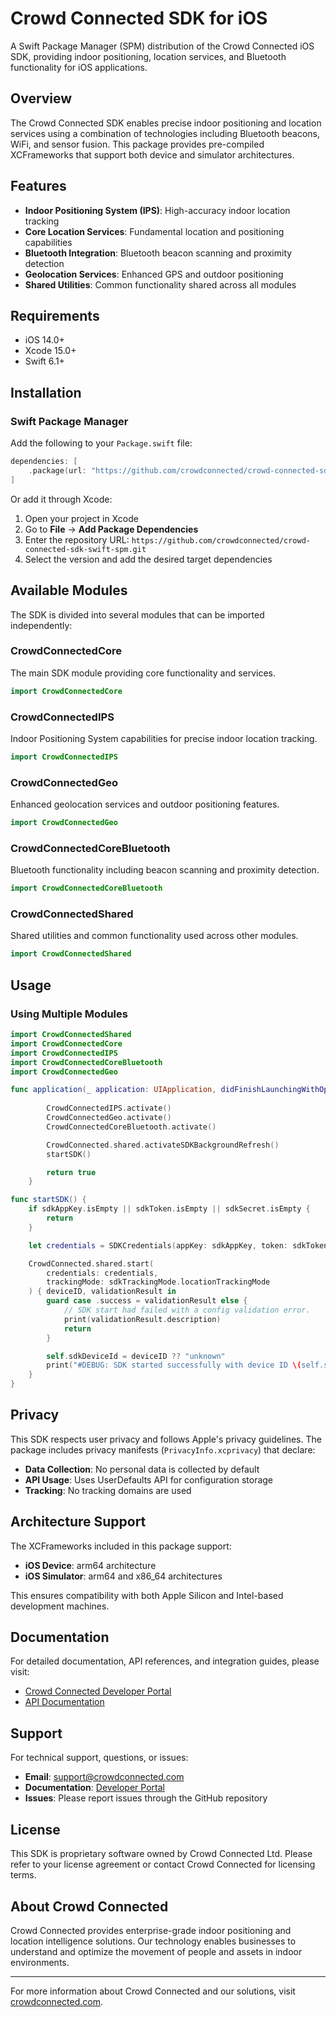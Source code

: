 # Crowd Connected SDK for iOS

A Swift Package Manager (SPM) distribution of the Crowd Connected iOS SDK, providing indoor positioning, location services, and Bluetooth functionality for iOS applications.

## Overview

The Crowd Connected SDK enables precise indoor positioning and location services using a combination of technologies including Bluetooth beacons, WiFi, and sensor fusion. This package provides pre-compiled XCFrameworks that support both device and simulator architectures.

## Features

- **Indoor Positioning System (IPS)**: High-accuracy indoor location tracking
- **Core Location Services**: Fundamental location and positioning capabilities
- **Bluetooth Integration**: Bluetooth beacon scanning and proximity detection
- **Geolocation Services**: Enhanced GPS and outdoor positioning
- **Shared Utilities**: Common functionality shared across all modules

## Requirements

- iOS 14.0+
- Xcode 15.0+
- Swift 6.1+

## Installation

### Swift Package Manager

Add the following to your `Package.swift` file:

```swift
dependencies: [
    .package(url: "https://github.com/crowdconnected/crowd-connected-sdk-swift-spm.git", from: "1.0.0")
]
```

Or add it through Xcode:

1. Open your project in Xcode
2. Go to **File** → **Add Package Dependencies**
3. Enter the repository URL: `https://github.com/crowdconnected/crowd-connected-sdk-swift-spm.git`
4. Select the version and add the desired target dependencies

## Available Modules

The SDK is divided into several modules that can be imported independently:

### CrowdConnectedCore
The main SDK module providing core functionality and services.

```swift
import CrowdConnectedCore
```

### CrowdConnectedIPS
Indoor Positioning System capabilities for precise indoor location tracking.

```swift
import CrowdConnectedIPS
```

### CrowdConnectedGeo
Enhanced geolocation services and outdoor positioning features.

```swift
import CrowdConnectedGeo
```

### CrowdConnectedCoreBluetooth
Bluetooth functionality including beacon scanning and proximity detection.

```swift
import CrowdConnectedCoreBluetooth
```

### CrowdConnectedShared
Shared utilities and common functionality used across other modules.

```swift
import CrowdConnectedShared
```

## Usage

### Using Multiple Modules

```swift
import CrowdConnectedShared
import CrowdConnectedCore
import CrowdConnectedIPS
import CrowdConnectedCoreBluetooth
import CrowdConnectedGeo

func application(_ application: UIApplication, didFinishLaunchingWithOptions launchOptions: [UIApplication.LaunchOptionsKey: Any]?) -> Bool {
        
        CrowdConnectedIPS.activate()
        CrowdConnectedGeo.activate()
        CrowdConnectedCoreBluetooth.activate()

        CrowdConnected.shared.activateSDKBackgroundRefresh()
        startSDK()

        return true
    }

func startSDK() {
    if sdkAppKey.isEmpty || sdkToken.isEmpty || sdkSecret.isEmpty {
        return
    }

    let credentials = SDKCredentials(appKey: sdkAppKey, token: sdkToken, secret: sdkSecret)

    CrowdConnected.shared.start(
        credentials: credentials,
        trackingMode: sdkTrackingMode.locationTrackingMode
    ) { deviceID, validationResult in
        guard case .success = validationResult else {
            // SDK start had failed with a config validation error.
            print(validationResult.description)
            return
        }

        self.sdkDeviceId = deviceID ?? "unknown"
        print("#DEBUG: SDK started successfully with device ID \(self.sdkDeviceId)")
    }
}
```

## Privacy

This SDK respects user privacy and follows Apple's privacy guidelines. The package includes privacy manifests (`PrivacyInfo.xcprivacy`) that declare:

- **Data Collection**: No personal data is collected by default
- **API Usage**: Uses UserDefaults API for configuration storage
- **Tracking**: No tracking domains are used

## Architecture Support

The XCFrameworks included in this package support:

- **iOS Device**: arm64 architecture
- **iOS Simulator**: arm64 and x86_64 architectures

This ensures compatibility with both Apple Silicon and Intel-based development machines.

## Documentation

For detailed documentation, API references, and integration guides, please visit:

- [Crowd Connected Developer Portal](https://developers.crowdconnected.com/)
- [API Documentation](https://docs.crowdconnected.com/)

## Support

For technical support, questions, or issues:

- **Email**: support@crowdconnected.com
- **Documentation**: [Developer Portal](https://developers.crowdconnected.com/)
- **Issues**: Please report issues through the GitHub repository

## License

This SDK is proprietary software owned by Crowd Connected Ltd. Please refer to your license agreement or contact Crowd Connected for licensing terms.

## About Crowd Connected

Crowd Connected provides enterprise-grade indoor positioning and location intelligence solutions. Our technology enables businesses to understand and optimize the movement of people and assets in indoor environments.

---

For more information about Crowd Connected and our solutions, visit [crowdconnected.com](https://www.crowdconnected.com).
